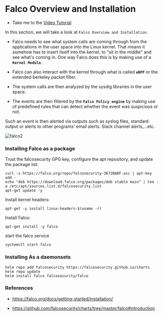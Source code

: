 # Falco Overview and Installation

  - Take me to the [Video Tutorial](https://kodekloud.com/topic/falco-overview-and-installation-2/)

In this section, we will take a look at `Falco Overview and Installation`.

  - Falco needs to see what system calls are coming through from the applications in the user space into the Linux kernel. That means it somehow has to insert itself into the kernel, to "sit in the middle" and see what's coming in. One way Falco does this is by making use of a **`Kernel Module`**.

  -  Falco can also interact with the kernel through what is called **`eBPF`** or the extended berkeley packet filter.

  - The system calls are then analyzed by the sysdig libraries in the user space.

  - The events are then filtered by the **`Falco Policy engine`** by making use of predefined rules that can detect whether the event was suspicious or not.

  Such an event is then alerted via outputs such as syslog files, standard output or alerts to other programs' email alerts. Slack channel alerts,...etc.

  ![falco2](../../images/falco2.png)


### Installing Falco as a package

  Trust the falcosecurity GPG key, configure the apt repository, and update the package list:

    curl -s https://falco.org/repo/falcosecurity-3672BA8F.asc | apt-key add -
    echo "deb https://download.falco.org/packages/deb stable main" | tee -a /etc/apt/sources.list.d/falcosecurity.list
    apt-get update -y

  Install kernel headers:

    apt-get -y install linux-headers-$(uname -r)

  Install Falco:

    apt-get install -y falco

  start the falco service

    systemctl start falco


### Installing As a daemonsets

    helm repo add falcosecurity https://falcosecurity.github.io/charts
    helm repo update
    helm install falco falcosecurity/falco




### References

- https://falco.org/docs/getting-started/installation/

- https://github.com/falcosecurity/charts/tree/master/falco#introduction
